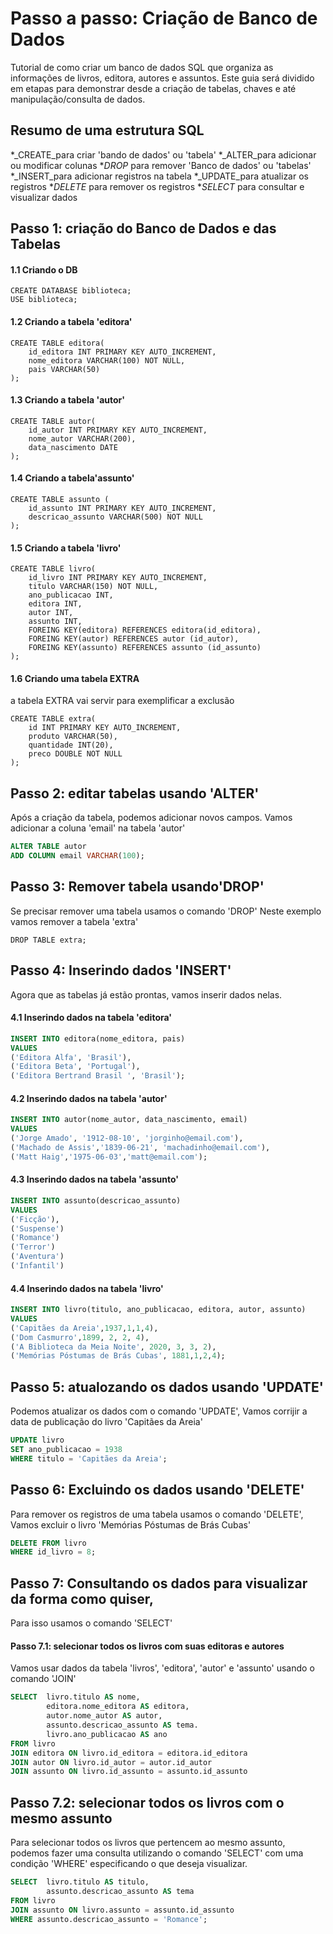 # Passo a passo: Criação de Banco de Dados
Tutorial de como criar um banco de dados SQL que organiza as informações de livros, editora, autores e assuntos. Este guia será dividido em etapas para demonstrar desde a criação de tabelas, chaves e até manipulação/consulta de dados.
## Resumo de uma estrutura SQL
*_CREATE_para criar 'bando de dados' ou 'tabela'
*_ALTER_para adicionar ou modificar colunas
*_DROP_ para remover 'Banco de dados' ou 'tabelas'
*_INSERT_para  adicionar registros na tabela
*_UPDATE_para atualizar os registros
*_DELETE_ para remover os registros
*_SELECT_ para consultar e visualizar dados

## Passo 1: criação do Banco de Dados e das Tabelas
#### 1.1 Criando o DB

```
CREATE DATABASE biblioteca;
USE biblioteca;
```

#### 1.2 Criando a tabela 'editora'
```
CREATE TABLE editora(
    id_editora INT PRIMARY KEY AUTO_INCREMENT,
    nome_editora VARCHAR(100) NOT NULL,
    pais VARCHAR(50)
);
```

#### 1.3 Criando a tabela 'autor'
```
CREATE TABLE autor(
    id_autor INT PRIMARY KEY AUTO_INCREMENT,
    nome_autor VARCHAR(200),
    data_nascimento DATE
);
```

#### 1.4 Criando a tabela'assunto'
```
CREATE TABLE assunto (
    id_assunto INT PRIMARY KEY AUTO_INCREMENT,
    descricao_assunto VARCHAR(500) NOT NULL
);
```

#### 1.5 Criando a tabela 'livro'
```
CREATE TABLE livro(
    id_livro INT PRIMARY KEY AUTO_INCREMENT,
    titulo VARCHAR(150) NOT NULL,
    ano_publicacao INT,
    editora INT,
    autor INT,
    assunto INT,
    FOREING KEY(editora) REFERENCES editora(id_editora),
    FOREING KEY(autor) REFERENCES autor (id_autor),
    FOREING KEY(assunto) REFERENCES assunto (id_assunto)
);

```
#### 1.6 Criando uma tabela EXTRA 
a tabela EXTRA vai servir para exemplificar a exclusão
```
CREATE TABLE extra(
    id INT PRIMARY KEY AUTO_INCREMENT,
    produto VARCHAR(50),
    quantidade INT(20),
    preco DOUBLE NOT NULL
);
```
## Passo 2: editar tabelas usando 'ALTER'
Após a criação da tabela, podemos adicionar novos campos. Vamos adicionar a coluna 'email' na tabela 'autor'

```SQL
ALTER TABLE autor
ADD COLUMN email VARCHAR(100);
```

## Passo 3: Remover tabela usando'DROP'
Se precisar remover uma tabela usamos o comando 'DROP'
Neste exemplo vamos remover a tabela 'extra' 

```
DROP TABLE extra;
```

## Passo 4: Inserindo dados 'INSERT'
Agora que as tabelas já estão prontas, vamos inserir dados nelas.

#### 4.1 Inserindo dados na tabela 'editora'
```SQL
INSERT INTO editora(nome_editora, pais)
VALUES 
('Editora Alfa', 'Brasil'),
('Editora Beta', 'Portugal'),
('Editora Bertrand Brasil ', 'Brasil');

```
#### 4.2 Inserindo dados na tabela 'autor'
```SQL
INSERT INTO autor(nome_autor, data_nascimento, email)
VALUES
('Jorge Amado', '1912-08-10', 'jorginho@email.com'),
('Machado de Assis','1839-06-21', 'machadinho@email.com'),
('Matt Haig','1975-06-03','matt@email.com');
```

#### 4.3 Inserindo dados na tabela 'assunto'
```SQL
INSERT INTO assunto(descricao_assunto)
VALUES
('Ficção'),
('Suspense')
('Romance')
('Terror')
('Aventura')
('Infantil')
```

#### 4.4 Inserindo dados na tabela 'livro'
```SQL
INSERT INTO livro(titulo, ano_publicacao, editora, autor, assunto)
VALUES
('Capitães da Areia',1937,1,1,4),
('Dom Casmurro',1899, 2, 2, 4),
('A Biblioteca da Meia Noite', 2020, 3, 3, 2),
('Memórias Póstumas de Brás Cubas', 1881,1,2,4);
```

## Passo 5: atualozando os dados usando 'UPDATE'
Podemos atualizar os dados com o comando 'UPDATE',
Vamos corrijir a data de publicação do livro 'Capitães da Areia'

```SQL
UPDATE livro
SET ano_publicacao = 1938
WHERE titulo = 'Capitães da Areia';
```

## Passo 6: Excluindo os dados usando 'DELETE'
Para remover os registros de uma tabela usamos o comando 'DELETE',
Vamos excluir o livro 'Memórias Póstumas de Brás Cubas'

```SQL
DELETE FROM livro
WHERE id_livro = 8;
```

## Passo 7: Consultando os dados para visualizar da forma como quiser,
Para isso usamos o comando 'SELECT'

#### Passo 7.1: selecionar todos os livros com suas editoras e autores
Vamos usar dados da tabela  'livros', 'editora', 'autor' e 'assunto' usando o comando 'JOIN'

```SQL
SELECT  livro.titulo AS nome,
        editora.nome_editora AS editora,
        autor.nome_autor AS autor,
        assunto.descricao_assunto AS tema.
        livro.ano_publicacao AS ano
FROM livro
JOIN editora ON livro.id_editora = editora.id_editora
JOIN autor ON livro.id_autor = autor.id_autor
JOIN assunto ON livro.id_assunto = assunto.id_assunto
```
## Passo 7.2: selecionar todos os livros com o mesmo assunto
Para selecionar todos os livros que pertencem ao mesmo assunto, podemos fazer uma consulta utilizando o comando 'SELECT' com uma condição 'WHERE' especificando o que deseja visualizar.

```SQL
SELECT  livro.titulo AS titulo,
        assunto.descricao_assunto AS tema
FROM livro
JOIN assunto ON livro.assunto = assunto.id_assunto
WHERE assunto.descricao_assunto = 'Romance';
```